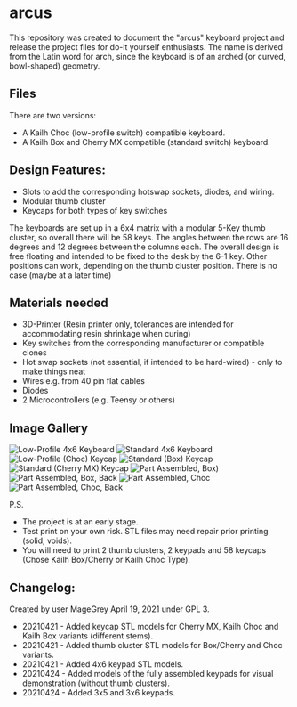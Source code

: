 # arcus
This repository was created to document the "arcus" keyboard project and release the project files for do-it yourself enthusiasts. 
The name is derived from the Latin word for arch, since the keyboard is of an arched (or curved, bowl-shaped) geometry.

## Files
There are two versions:
- A Kailh Choc (low-profile switch) compatible keyboard. 
- A Kailh Box and Cherry MX compatible (standard switch) keyboard.

## Design Features:
- Slots to add the corresponding hotswap sockets, diodes, and wiring.
- Modular thumb cluster
- Keycaps for both types of key switches

The keyboards are set up in a 6x4 matrix with a modular 5-Key thumb cluster, so overall there will be 58 keys.
The angles between the rows are 16 degrees and 12 degrees between the columns each.
The overall design is free floating and intended to be fixed to the desk by the 6-1 key. Other positions can work, depending on the thumb cluster position.
There is no case (maybe at a later time)

## Materials needed
- 3D-Printer (Resin printer only, tolerances are intended for accommodating resin shrinkage when curing)
- Key switches from the corresponding manufacturer or compatible clones
- Hot swap sockets (not essential, if intended to be hard-wired) - only to make things neat
- Wires e.g. from 40 pin flat cables
- Diodes
- 2 Microcontrollers (e.g. Teensy or others)

## Image Gallery
![Low-Profile 4x6 Keyboard](https://github.com/MageGrey/arcus/blob/main/images/1-Kailh-Choc-Keyboard.jpg?raw=true)
![Standard 4x6 Keyboard](https://github.com/MageGrey/arcus/blob/main/images/2-Kailh-Box-Keyboard.jpg?raw=true)
![Low-Profile (Choc) Keycap](https://github.com/MageGrey/arcus/blob/main/images/3-Kailh-Choc-Keycap.jpg?raw=true)
![Standard (Box) Keycap](https://github.com/MageGrey/arcus/blob/main/images/4-Kailh-Box-Keycap.jpg?raw=true)
![Standard (Cherry MX) Keycap](https://github.com/MageGrey/arcus/blob/main/images/5-Cherry-MX-Keycap.jpg?raw=true)
![Part Assembled, Box)](https://github.com/MageGrey/arcus/blob/main/images/6-Box-Part-Assembly.jpg?raw=true)
![Part Assembled, Box, Back](https://github.com/MageGrey/arcus/blob/main/images/7-Box-Part-Assembly-Back.jpg?raw=true)
![Part Assembled, Choc](https://github.com/MageGrey/arcus/blob/main/images/8-Choc-Part-Assembly.jpg?raw=true)
![Part Assembled, Choc, Back](https://github.com/MageGrey/arcus/blob/main/images/9-Choc-Part-Assembly-Back.jpg?raw=true)

P.S. 
- The project is at an early stage. 
- Test print on your own risk. STL files may need repair prior printing (solid, voids).
- You will need to print 2 thumb clusters, 2 keypads and 58 keycaps (Chose Kailh Box/Cherry or Kailh Choc Type).

## Changelog:
Created by user MageGrey April 19, 2021 under GPL 3.
- 20210421 - Added keycap STL models for Cherry MX, Kailh Choc and Kailh Box variants (different stems).
- 20210421 - Added thumb cluster STL models for Box/Cherry and Choc variants.
- 20210421 - Added 4x6 keypad STL models.
- 20210424 - Added models of the fully assembled keypads for visual demonstration (without thumb clusters).
- 20210424 - Added 3x5 and 3x6 keypads.
